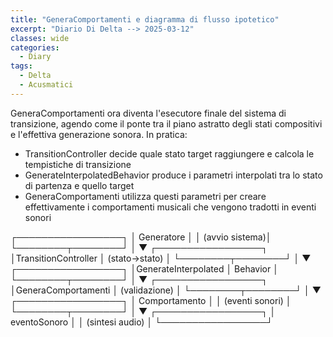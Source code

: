 ```yaml
---
title: "GeneraComportamenti e diagramma di flusso ipotetico"
excerpt: "Diario Di Delta --> 2025-03-12"
classes: wide
categories:
  - Diary
tags:
  - Delta
  - Acusmatici
---
```



GeneraComportamenti ora diventa l'esecutore finale del sistema di transizione, agendo come il ponte tra il piano astratto degli stati compositivi e l'effettiva generazione sonora. In pratica:
- TransitionController decide quale stato target raggiungere e calcola le tempistiche di transizione
- GenerateInterpolatedBehavior produce i parametri interpolati tra lo stato di partenza e quello target
- GeneraComportamenti utilizza questi parametri per creare effettivamente i comportamenti musicali che vengono tradotti in eventi sonori

┌─────────────────┐
│     Generatore  │
│  (avvio sistema)│
└────────┬────────┘
         │
         ▼
┌─────────────────┐
│TransitionController
│   (stato→stato) │
└────────┬────────┘
         │
         ▼
┌─────────────────┐
│GenerateInterpolated
│     Behavior    │
└────────┬────────┘
         │
         ▼
┌─────────────────┐
│GeneraComportamenti
│  (validazione)  │
└────────┬────────┘
         │
         ▼
┌─────────────────┐
│  Comportamento  │
│ (eventi sonori) │
└────────┬────────┘
         │
         ▼
┌─────────────────┐
│  eventoSonoro   │
│ (sintesi audio) │
└─────────────────┘